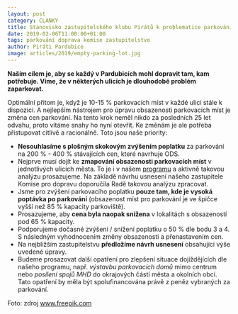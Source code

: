 ```yaml
---
layout: post
category: CLANKY
title: Stanovisko zastupitelského klubu Pirátů k problematice parkování
date: 2019-02-06T11:00:00+01:00
tags: parkování doprava komise zastupitelstvo
author: Piráti Pardubice
image: articles/2019/empty-parking-lot.jpg
---
```


**Naším cílem je, aby se každý v Pardubicích mohl dopravit tam, kam potřebuje. Víme, že v některých ulicích je dlouhodobě problém zaparkovat.**

Optimální přitom je, když je 10-15 % parkovacích míst v každé ulici stále k dispozici. A nejlepším nástrojem pro úpravu obsazenosti parkovacích míst je změna cen parkování. Na tento krok neměl nikdo za posledních 25 let odvahu, proto vítáme snahy ho nyní otevřít. Ke změnám je ale potřeba přistupovat citlivě a racionálně. Toto jsou naše priority:

* **Nesouhlasíme s plošným skokovým zvýšením poplatku** za parkování na 200 % -  400 % stávajících cen, které navrhuje ODS.
* Nejprve musí dojít ke **zmapování obsazenosti parkovacích míst** v jednotlivých ulicích města. To je i v našem [programu](https://pardubice.pirati.cz/komunalni-volby-2018/program/radnice/doprava/) a aktivně takovou analýzu prosazujeme. Na základě návrhu usnesení našeho zastupitele Komise pro dopravu doporučila Radě takovou analýzu zpracovat.
* Jsme pro zvýšení parkovacího poplatku **pouze tam, kde je vysoká poptávka po parkování** (obsazenost míst pro parkování je ve špičce vyšší než 85 % kapacity parkoviště).
* Prosazujeme, aby **cena byla naopak snížena** v lokalitách s obsazeností pod 65 % kapacity.
* Podporujeme dočasné zvýšení / snížení poplatku o 50 % dle bodu 3 a 4. S následným vyhodnocením změny obsazenosti a přenastavením cen.
* Na nejbližším zastupitelstvu **předložíme návrh usnesení** obsahující výše uvedené úpravy.
* Budeme prosazovat další opatření pro zlepšení situace dojíždějících dle našeho programu, např. *výstavbu parkovacích domů* mimo centrum nebo *posílení spojů MHD* do okrajových částí města a okolních obcí. Tato opatření by měla být spolufinancována právě z peněz vybraných za parkování.


Foto: zdroj <a href="https://www.freepik.com/free-photos-vectors/background">www.freepik.com</a>
